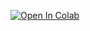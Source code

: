 [![Open In Colab](https://colab.research.google.com/assets/colab-badge.svg)](https://colab.research.google.com/drive/1xj6WcN9EFYUNWVX2AY-qK5bCfWACV0Sl?usp=sharing)

